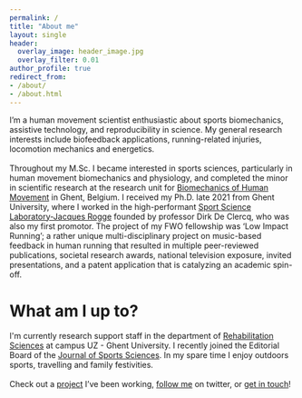 ```yaml
---
permalink: /
title: "About me"
layout: single
header:
  overlay_image: header_image.jpg
  overlay_filter: 0.01
author_profile: true
redirect_from: 
- /about/
- /about.html
---
```


I’m a human movement scientist enthusiastic about sports biomechanics, assistive technology, and reproducibility in science. My general research interests include biofeedback applications, running-related injuries, locomotion mechanics and energetics.
<br>
<br>
Throughout my M.Sc. I became interested in sports sciences, particularly in human movement biomechanics and physiology, and completed the minor in scientific research at the research unit for [Biomechanics of Human Movement](https://www.ugent.be/ge/bsw/en/research/biomechanics) in Ghent, Belgium. I received my Ph.D. late 2021 from Ghent University, where I worked in the high-performant [Sport Science Laboratory-Jacques Rogge](https://www.ugent.be/ge/bsw/en/sportlab) founded by professor Dirk De Clercq, who was also my first promotor. The project of my FWO fellowship was ‘Low Impact Running’; a rather unique multi-disciplinary project on music-based feedback in human running that resulted in multiple peer-reviewed publications, societal research awards, national television exposure, invited presentations, and a patent application that is catalyzing an academic spin-off.

# What am I up to?

I'm currently research support staff in the department of [Rehabilitation Sciences](https://www.ugent.be/ge/reva/en) at campus UZ - Ghent University. I recently joined the Editorial Board of the [Journal of Sports Sciences](https://www.tandfonline.com/action/journalInformation?show=editorialBoard&journalCode=rjsp20&). In my spare time I enjoy outdoors sports, travelling and family festivities.
<br>    
Check out a [project](https://https://www.ugent.be/ge/bsw/en/research/biomechanics/projects#motor-retraining-by-real-time-sonic-feedback---understanding-strategies-of-low-impact-running) I’ve been working, [follow me](https://twitter.com/SportSciSum) on twitter, or [get in touch](mailto:pieter.vandenberghe@ugent.be)!
